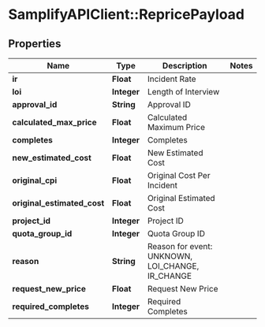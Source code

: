 # SamplifyAPIClient::RepricePayload

## Properties
Name | Type | Description | Notes
------------ | ------------- | ------------- | -------------
**ir** | **Float** | Incident Rate | 
**loi** | **Integer** | Length of Interview | 
**approval_id** | **String** | Approval ID | 
**calculated_max_price** | **Float** | Calculated Maximum Price | 
**completes** | **Integer** | Completes | 
**new_estimated_cost** | **Float** | New Estimated Cost | 
**original_cpi** | **Float** | Original Cost Per Incident | 
**original_estimated_cost** | **Float** | Original Estimated Cost | 
**project_id** | **Integer** | Project ID | 
**quota_group_id** | **Integer** | Quota Group ID | 
**reason** | **String** | Reason for event: UNKNOWN, LOI_CHANGE, IR_CHANGE | 
**request_new_price** | **Float** | Request New Price | 
**required_completes** | **Integer** | Required Completes | 


